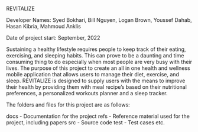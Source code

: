 REVITALIZE

Developer Names: Syed Bokhari, Bill Nguyen, Logan Brown, Youssef Dahab, Hasan Kibria, Mahmoud Anklis

Date of project start: September, 2022

Sustaining a healthy lifestyle requires people to keep track of their eating, exercising, and
sleeping habits. This can prove to be a daunting and time consuming thing to do especially
when most people are very busy with their lives. The purpose of this project to create an
all in one health and wellness mobile application that allows users to manage their diet,
exercise, and sleep. REVITALIZE is designed to supply users with the means to improve
their health by providing them with meal recipe’s based on their nutritional preferences, a
personalized workouts planner and a sleep tracker.

The folders and files for this project are as follows:

docs - Documentation for the project
refs - Reference material used for the project, including papers
src - Source code
test - Test cases
etc.
